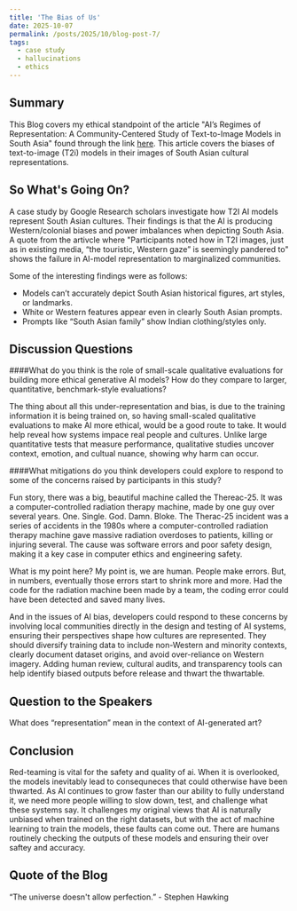 ```yaml
---
title: 'The Bias of Us'
date: 2025-10-07
permalink: /posts/2025/10/blog-post-7/
tags:
  - case study
  - hallucinations
  - ethics
---
```


Summary
---
This Blog covers my ethical standpoint of the article "AI’s Regimes of Representation: A Community-Centered Study of Text-to-Image Models in South Asia" found through the link [here](https://youtu.be/MMDw_xVeCzI?si=1O4e93qHD1lfMEVJ). This article covers the biases of text-to-image (T2i) models in their images of South Asian cultural representations.

So What's Going On? 
---
A case study by Google Research scholars investigate how T2I AI models represent South Asian cultures. Their findings is that the AI is producing Western/colonial biases and power imbalances when depicting South Asia. A quote from the artivcle where "Participants noted how in T2I images, just as in existing media, “the touristic, Western gaze” is seemingly pandered to" shows the failure in AI-model representation to marginalized communities.

Some of the interesting findings were as follows:
- Models can’t accurately depict South Asian historical figures, art styles, or landmarks.
- White or Western features appear even in clearly South Asian prompts.
- Prompts like “South Asian family” show Indian clothing/styles only.



Discussion Questions
---

####What do you think is the role of small-scale qualitative evaluations for building more ethical generative AI models? How do they compare to larger, quantitative, benchmark-style evaluations?

The thing about all this under-representation and bias, is due to the training information it is being trained on, so having small-scaled qualitative evaluations to make AI more ethical, would be a good route to take. It would help reveal how systems impace real people and cultures. Unlike large quantitative tests that measure performance, qualitative studies uncover context, emotion, and cultual nuance, showing why harm can occur.

####What mitigations do you think developers could explore to respond to some of the concerns raised by participants in this study?

Fun story, there was a big, beautiful machine called the Thereac-25. It was a computer-controlled radiation therapy machine, made by one guy over several years. One. Single. God. Damn. Bloke. The Therac-25 incident was a series of accidents in the 1980s where a computer-controlled radiation therapy machine gave massive radiation overdoses to patients, killing or injuring several. The cause was software errors and poor safety design, making it a key case in computer ethics and engineering safety.

What is my point here? My point is, we are human. People make errors. But, in numbers, eventually those errors start to shrink more and more. Had the code for the radiation machine been made by a team, the coding error could have been detected and saved many lives.

And in the issues of AI bias, developers could respond to these concerns by involving local communities directly in the design and testing of AI systems, ensuring their perspectives shape how cultures are represented. They should diversify training data to include non-Western and minority contexts, clearly document dataset origins, and avoid over-reliance on Western imagery. Adding human review, cultural audits, and transparency tools can help identify biased outputs before release and thwart the thwartable.



Question to the Speakers
---
What does “representation” mean in the context of AI-generated art?

Conclusion
---
Red-teaming is vital for the safety and quality of ai. When it is overlooked, the models inevitably lead to consequneces that could otherwise have been thwarted. As AI continues to grow faster than our ability to fully understand it, we need more people willing to slow down, test, and challenge what these systems say. It challenges my original views that AI is naturally unbiased when trained on the right datasets, but with the act of machine learning to train the models, these faults can come out. There are humans routinely checking the outputs of these models and ensuring their over saftey and accuracy.


Quote of the Blog
---
“The universe doesn't allow perfection.” - Stephen Hawking